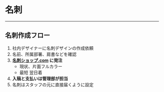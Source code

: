 # 名刺

---

## 名刺作成フロー

1. 社内デザイナーに名刺デザインの作成依頼
2. 名前、所属部署、肩書などを確認
3. **[名刺ショップ.com](https://www.meishishop.com/) に発注**
   - 現状、片面フルカラー
   - 最短 翌日着
4. **入稿と支払いは管理部が担当**
5. 名刺はスタッフの元に直接届くように設定
